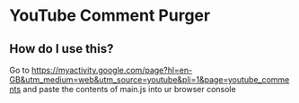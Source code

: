 # YouTube Comment Purger

## How do I use this?

Go to https://myactivity.google.com/page?hl=en-GB&utm_medium=web&utm_source=youtube&pli=1&page=youtube_comments and paste the contents of main.js into ur browser console
